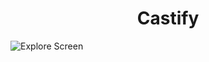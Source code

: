 <h1 align="center">Castify</h1>


![Explore Screen](https://github.com/user-attachments/assets/f02abb44-cd63-4593-98d8-04342be2087b)

